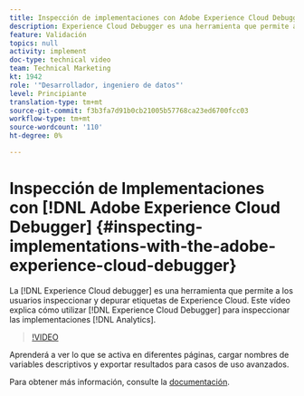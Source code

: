 ```yaml
---
title: Inspección de implementaciones con Adobe Experience Cloud Debugger
description: Experience Cloud Debugger es una herramienta que permite a los usuarios inspeccionar y depurar etiquetas de Experience Cloud. Este vídeo explica cómo usar Experience Cloud Debugger para inspeccionar implementaciones de Analytics.
feature: Validación
topics: null
activity: implement
doc-type: technical video
team: Technical Marketing
kt: 1942
role: '"Desarrollador, ingeniero de datos"'
level: Principiante
translation-type: tm+mt
source-git-commit: f3b3fa7d91b0cb21005b57768ca23ed6700fcc03
workflow-type: tm+mt
source-wordcount: '110'
ht-degree: 0%

---
```



# Inspección de Implementaciones con [!DNL Adobe Experience Cloud Debugger] {#inspecting-implementations-with-the-adobe-experience-cloud-debugger}

La [!DNL Experience Cloud debugger] es una herramienta que permite a los usuarios inspeccionar y depurar etiquetas de Experience Cloud. Este vídeo explica cómo utilizar [!DNL Experience Cloud Debugger] para inspeccionar las implementaciones [!DNL Analytics].

>[!VIDEO](https://video.tv.adobe.com/v/23878/?quality=12)

Aprenderá a ver lo que se activa en diferentes páginas, cargar nombres de variables descriptivos y exportar resultados para casos de uso avanzados.

Para obtener más información, consulte la [documentación](https://marketing.adobe.com/resources/help/en_US/experience-cloud-debugger/experience-cloud-debugger.html).
